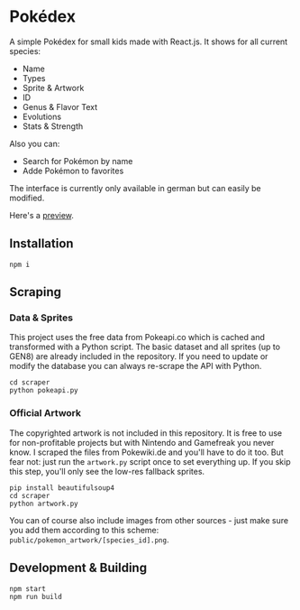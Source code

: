 # Pokédex

A simple Pokédex for small kids made with React.js. It shows for all current species:
- Name
- Types
- Sprite & Artwork
- ID
- Genus & Flavor Text
- Evolutions
- Stats & Strength

Also you can:
- Search for Pokémon by name
- Adde Pokémon to favorites

The interface is currently only available in german but can easily be modified.

Here's a [preview](https://pokedex.addictivity.de).

## Installation
    npm i

## Scraping

### Data & Sprites

This project uses the free data from Pokeapi.co which is cached and transformed with a Python script. The basic dataset and all sprites (up to GEN8) are already included in the repository. If you need to update or modify the database you can always re-scrape the API with Python.

    cd scraper
    python pokeapi.py

### Official Artwork

The copyrighted artwork is not included in this repository. It is free to use for non-profitable projects but with Nintendo and Gamefreak you never know. I scraped the files from Pokewiki.de and you'll have to do it too. But fear not: just run the `artwork.py` script once to set everything up. If you skip this step, you'll only see the low-res fallback sprites.

    pip install beautifulsoup4
    cd scraper
    python artwork.py

You can of course also include images from other sources - just make sure you add them according to this scheme: `public/pokemon_artwork/[species_id].png`.

## Development & Building

    npm start
    npm run build